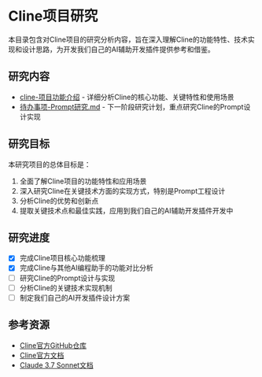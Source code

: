 # Cline项目研究

本目录包含对Cline项目的研究分析内容，旨在深入理解Cline的功能特性、技术实现和设计思路，为开发我们自己的AI辅助开发插件提供参考和借鉴。

## 研究内容

- [cline-项目功能介绍](./cline-项目功能介绍/) - 详细分析Cline的核心功能、关键特性和使用场景
- [待办事项-Prompt研究.md](./待办事项-Prompt研究.md) - 下一阶段研究计划，重点研究Cline的Prompt设计实现

## 研究目标

本研究项目的总体目标是：

1. 全面了解Cline项目的功能特性和应用场景
2. 深入研究Cline在关键技术方面的实现方式，特别是Prompt工程设计
3. 分析Cline的优势和创新点
4. 提取关键技术点和最佳实践，应用到我们自己的AI辅助开发插件开发中

## 研究进度

- [x] 完成Cline项目核心功能梳理
- [x] 完成Cline与其他AI编程助手的功能对比分析
- [ ] 研究Cline的Prompt设计与实现
- [ ] 分析Cline的关键技术实现机制
- [ ] 制定我们自己的AI开发插件设计方案

## 参考资源

- [Cline官方GitHub仓库](https://github.com/cline/cline)
- [Cline官方文档](https://docs.cline.bot)
- [Claude 3.7 Sonnet文档](https://www.anthropic.com/claude/sonnet) 